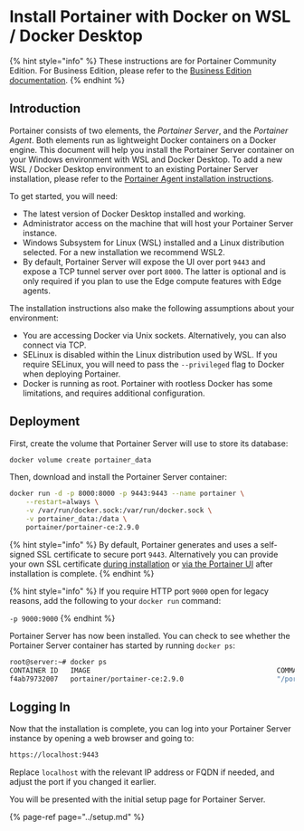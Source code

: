 # Install Portainer with Docker on WSL / Docker Desktop

{% hint style="info" %}
These instructions are for Portainer Community Edition. For Business Edition, please refer to the [Business Edition documentation](https://docs.portainer.io/v/be-2.7/).
{% endhint %}

## Introduction

Portainer consists of two elements, the _Portainer Server_, and the _Portainer Agent_. Both elements run as lightweight Docker containers on a Docker engine. This document will help you install the Portainer Server container on your Windows environment with WSL and Docker Desktop. To add a new WSL / Docker Desktop environment to an existing Portainer Server installation, please refer to the [Portainer Agent installation instructions](../../agent/docker/wsl.md).

To get started, you will need:

* The latest version of Docker Desktop installed and working.
* Administrator access on the machine that will host your Portainer Server instance.
* Windows Subsystem for Linux \(WSL\) installed and a Linux distribution selected. For a new installation we recommend WSL2.
* By default, Portainer Server will expose the UI over port `9443` and expose a TCP tunnel server over port `8000`. The latter is optional and is only required if you plan to use the Edge compute features with Edge agents.

The installation instructions also make the following assumptions about your environment:

* You are accessing Docker via Unix sockets. Alternatively, you can also connect via TCP.
* SELinux is disabled within the Linux distribution used by WSL. If you require SELinux, you will need to pass the `--privileged` flag to Docker when deploying Portainer.
* Docker is running as root. Portainer with rootless Docker has some limitations, and requires additional configuration.

## Deployment

First, create the volume that Portainer Server will use to store its database:

```bash
docker volume create portainer_data
```

Then, download and install the Portainer Server container:

```bash
docker run -d -p 8000:8000 -p 9443:9443 --name portainer \
    --restart=always \
    -v /var/run/docker.sock:/var/run/docker.sock \
    -v portainer_data:/data \
    portainer/portainer-ce:2.9.0
```

{% hint style="info" %}
By default, Portainer generates and uses a self-signed SSL certificate to secure port `9443`. Alternatively you can provide your own SSL certificate [during installation](../../../../advanced/ssl.md#docker-standalone) or [via the Portainer UI](../../../../admin/settings/#ssl-certificate) after installation is complete.
{% endhint %}

{% hint style="info" %}
If you require HTTP port `9000` open for legacy reasons, add the following to your `docker run` command:

`-p 9000:9000`
{% endhint %}

Portainer Server has now been installed. You can check to see whether the Portainer Server container has started by running `docker ps`:

```bash
root@server:~# docker ps
CONTAINER ID   IMAGE                                              COMMAND                  CREATED        STATUS        PORTS                                                                                  NAMES
f4ab79732007   portainer/portainer-ce:2.9.0                       "/portainer"             2 weeks ago    Up 29 hours   0.0.0.0:8000->8000/tcp, :::8000->8000/tcp, 0.0.0.0:9443->9000/tcp, :::9443->9443/tcp   portainer
```

## Logging In

Now that the installation is complete, you can log into your Portainer Server instance by opening a web browser and going to:

```bash
https://localhost:9443
```

Replace `localhost` with the relevant IP address or FQDN if needed, and adjust the port if you changed it earlier.

You will be presented with the initial setup page for Portainer Server.

{% page-ref page="../setup.md" %}

